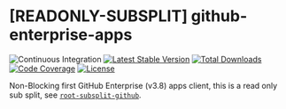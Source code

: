 # [READONLY-SUBSPLIT] github-enterprise-apps


![Continuous Integration](https://github.com/php-api-clients/github-enterprise-apps/workflows/Continuous%20Integration/badge.svg)
[![Latest Stable Version](https://poser.pugx.org/api-clients/github-enterprise-apps/v/stable.png)](https://packagist.org/packages/api-clients/github-enterprise-apps)
[![Total Downloads](https://poser.pugx.org/api-clients/github-enterprise-apps/downloads.png)](https://packagist.org/packages/api-clients/github-enterprise-apps)
[![Code Coverage](https://scrutinizer-ci.com/g/php-api-clients/github-enterprise-apps/badges/coverage.png?b==)](https://scrutinizer-ci.com/g/php-api-clients/github-enterprise-apps/?branch=)
[![License](https://poser.pugx.org/api-clients/github-enterprise-apps/license.png)](https://packagist.org/packages/api-clients/github-enterprise-apps)

Non-Blocking first GitHub Enterprise (v3.8) apps client, this is a read only sub split, see [`root-subsplit-github`](https://github.com/php-api-clients/root-subsplit-github).
